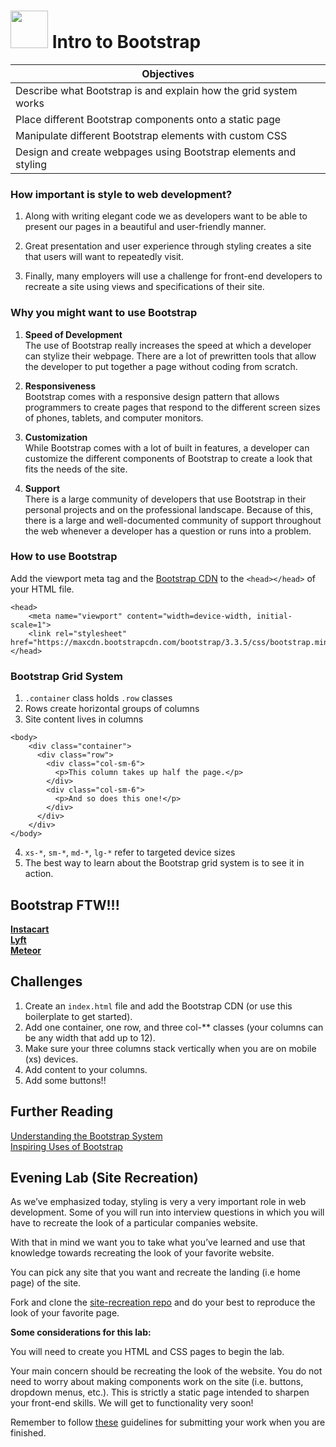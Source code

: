 

#  <img src="https://cloud.githubusercontent.com/assets/7833470/10423298/ea833a68-7079-11e5-84f8-0a925ab96893.png" width="60">  Intro to Bootstrap
| Objectives|
|-----------|
|Describe what Bootstrap is and explain how the grid system works|
|Place different Bootstrap components onto a static page|
|Manipulate different Bootstrap elements with custom CSS|
|Design and create webpages using Bootstrap elements and styling|

### How important is style to web development?
 1. Along with writing elegant code we as developers want to be able to present our pages in a beautiful and user-friendly manner.

 2. Great presentation and user experience through styling creates a site that users will want to repeatedly visit.

 3. Finally, many employers will use a challenge for front-end developers to recreate a site using views and specifications of their site.


### Why you might want to use Bootstrap
 1. <b>Speed of Development</b><br>
  The use of Bootstrap really increases the speed at which a developer can stylize their webpage.  There are a lot of prewritten tools that allow the developer to put together a page without coding from scratch.

 2. <b>Responsiveness</b><br>
  Bootstrap comes with a responsive design pattern that allows programmers to create pages that respond to the different screen sizes of phones, tablets, and computer monitors.

 3. <b>Customization</b><br>
  While Bootstrap comes with a lot of built in features, a developer can customize the different components of Bootstrap to create a look that fits the needs of the site.

 4. <b>Support</b><br>
  There is a large community of developers that use Bootstrap in their personal projects and on the professional landscape.  Because of this, there is a large and well-documented community of support throughout the web whenever a developer has a question or runs into a problem.

### How to use Bootstrap
Add the viewport meta tag and the <a href="http://getbootstrap.com/getting-started/#download">Bootstrap CDN</a> to the ```<head></head>``` of your HTML file.

```
<head>
    <meta name="viewport" content="width=device-width, initial-scale=1">
    <link rel="stylesheet" href="https://maxcdn.bootstrapcdn.com/bootstrap/3.3.5/css/bootstrap.min.css">
</head>
```

### Bootstrap Grid System
1.  `.container` class holds `.row` classes
2.  Rows create horizontal groups of columns
3.  Site content lives in columns
```
<body>
    <div class="container">
      <div class="row">
        <div class="col-sm-6">
          <p>This column takes up half the page.</p>
        </div>
        <div class="col-sm-6">
          <p>And so does this one!</p>
        </div>
      </div>
    </div>
</body>
```
4.  `xs-*`, `sm-*`, `md-*`, `lg-*` refer to targeted device sizes  
5.  The best way to learn about the Bootstrap grid system is to see it in action.

## Bootstrap FTW!!!

<b><a href="https://www.instacart.com/">Instacart</a></b><br>
<b><a href="https://www.lyft.com/">Lyft</a></b><br>
<b><a href="https://www.meteor.com/">Meteor</a></b>

## Challenges

1. Create an ```index.html``` file and add the Bootstrap CDN (or use this boilerplate to get started).
2. Add one container, one row, and three col-** classes (your columns can be any width that add up to 12).
3. Make sure your three columns stack vertically when you are on mobile (xs) devices.
4. Add content to your columns.
5. Add some buttons!!


## Further Reading

<a href="https://scotch.io/tutorials/understanding-the-bootstrap-3-grid-system">Understanding the Bootstrap System</a><br>
<a href="http://expo.getbootstrap.com/">Inspiring Uses of Bootstrap</a>

## Evening Lab (Site Recreation)

As we’ve emphasized today, styling is very a very important role in web development.  Some of you will run into interview questions  in which you will have to recreate the look of a particular companies website.

With that in mind we want you to take what you’ve learned and use that knowledge towards recreating the look of your favorite website.

You can pick any site that you want and recreate the landing (i.e home page) of the site.

Fork and clone the <a href="https://github.com/sf-wdi-24/site-recreation" target="_blank">site-recreation repo</a> and do your best to reproduce the look of your favorite page.

__Some considerations for this lab:__

You will need to create you HTML and CSS pages to begin the lab.

Your main concern should be recreating the look of the website.  You do not need to worry about making components work on the site (i.e. buttons, dropdown menus, etc.).  This is strictly a static page intended to sharpen your front-end skills.  We will get to functionality very soon!

Remember to follow <a href="https://github.com/sf-wdi-24/modules/tree/week-01-day-01-mod-02/week-01-controlling-the-dom/day-01/module-02#homework-submission-with-github" target="_blank">these</a> guidelines for submitting your work when you are finished.
